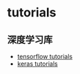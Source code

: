 # tutorials

## 深度学习库

* [tensorflow tutorials](tensorflow-tutorial/)
* [keras tutorials](keras-tutorial/)